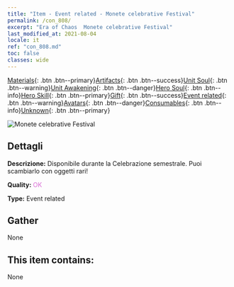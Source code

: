 ```yaml
---
title: "Item - Event related - Monete celebrative Festival"
permalink: /con_808/
excerpt: "Era of Chaos  Monete celebrative Festival"
last_modified_at: 2021-08-04
locale: it
ref: "con_808.md"
toc: false
classes: wide
---
```

 [Materials](/ItemsIT/){: .btn .btn--primary}[Artifacts](/ItemsIT/Artifacts/){: .btn .btn--success}[Unit Soul](/ItemsIT/UnitSoul/){: .btn .btn--warning}[Unit Awakening](/ItemsIT/UnitAwakening/){: .btn .btn--danger}[Hero Soul](/ItemsIT/HeroSoul/){: .btn .btn--info}[Hero Skill](/ItemsIT/HeroSkill/){: .btn .btn--primary}[Gift](/ItemsIT/Gift/){: .btn .btn--success}[Event related](/ItemsIT/Events/){: .btn .btn--warning}[Avatars](/ItemsIT/Avatars/){: .btn .btn--danger}[Consumables](/ItemsIT/Consumables/){: .btn .btn--info}[Unknown](/ItemsIT/Unknown/){: .btn .btn--primary}

 ![Monete celebrative Festival](/images/t/i_3066.png)

## Dettagli
 **Descrizione:** Disponibile durante la Celebrazione semestrale. Puoi scambiarlo con oggetti rari!

 **Quality:** <span style="color: #DA70D6">OK</span>

 **Type:** Event related

## Gather

  None

## This item contains:

  None

